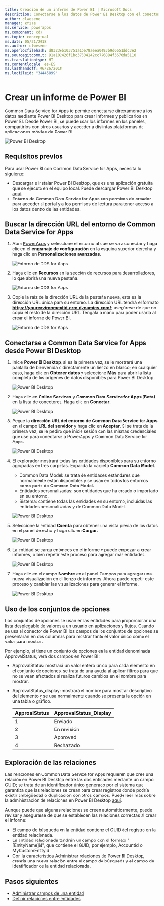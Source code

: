 ```yaml
---
title: Creación de un informe de Power BI | Microsoft Docs
description: Conectarse a los datos de Power BI Desktop con el conector de Common Data Service for Apps.
author: clwesene
manager: kfile
ms.service: powerapps
ms.component: cds
ms.topic: conceptual
ms.date: 05/21/2018
ms.author: clwesene
ms.openlocfilehash: d8323eb103751a1be78aeea0093b9d6651ddc3e2
ms.sourcegitcommit: 91a102426f1bc37504142cc756884f3670da5110
ms.translationtype: HT
ms.contentlocale: es-ES
ms.lasthandoff: 06/26/2018
ms.locfileid: "34445899"
---
```

# <a name="create-a-power-bi-report"></a>Crear un informe de Power BI
Common Data Service for Apps le permite conectarse directamente a los datos mediante Power BI Desktop para crear informes y publicarlos en Power BI. Desde Power BI, se puede usar los informes en los paneles, compartirlos con otros usuarios y acceder a distintas plataformas de aplicaciones móviles de Power BI.

![Power BI Desktop](./media/data-platform-cds-powerbi-connector/PBIDesktop.png "Power BI Desktop")

## <a name="prerequisites"></a>Requisitos previos

Para usar Power BI con Common Data Service for Apps, necesita lo siguiente:

* Descargar e instalar Power BI Desktop, que es una aplicación gratuita que se ejecuta en el equipo local. Puede descargar Power BI Desktop [aquí](https://powerbi.microsoft.com/desktop/).
* Entorno de Common Data Service for Apps con permisos de creador para acceder al portal y a los permisos de lectura para tener acceso a los datos dentro de las entidades.

## <a name="finding-your-common-data-service-for-apps-environment-url"></a>Buscar la dirección URL del entorno de Common Data Service for Apps

1. Abra [PowerApps](https://web.powerapps.com) y seleccione el entorno al que se va a conectar y haga clic en el **engranaje de configuración** en la esquina superior derecha y haga clic en **Personalizaciones avanzadas**.

    ![Entorno de CDS for Apps](./media/data-platform-cds-powerbi-connector/CDSEnv1.png "Entorno de CDS for Apps")

2. Haga clic en **Recursos** en la sección de recursos para desarrolladores, lo que abrirá una nueva pestaña.

    ![Entorno de CDS for Apps](./media/data-platform-cds-powerbi-connector/CDSEnv2.png "Entorno de CDS for Apps")

3. Copie la raíz de la dirección URL de la pestaña nueva, esta es la dirección URL única para su entorno. La dirección URL tendrá el formato **https://yourenvironmentid.crm.dynamics.com/**; asegúrese de que no copia el resto de la dirección URL. Téngala a mano para poder usarla al crear el informe de Power BI.

    ![Entorno de CDS for Apps](./media/data-platform-cds-powerbi-connector/CDSEnv3.png "Entorno de CDS for Apps")

## <a name="connecting-to-common-data-service-for-apps-from-power-bi-desktop"></a>Conectarse a Common Data Service for Apps desde Power BI Desktop

1. Inicie **Power BI Desktop**, si es la primera vez, se le mostrará una pantalla de bienvenida o directamente un lienzo en blanco; en cualquier caso, haga clic en **Obtener datos** y seleccione **Más** para abrir la lista completa de los orígenes de datos disponibles para Power BI Desktop.

    ![Power BI Desktop](./media/data-platform-cds-powerbi-connector/CreateReport1.png "Power BI Desktop")

2. Haga clic en **Online Services** y **Common Data Service for Apps (Beta)** en la lista de conectores. Haga clic en **Conectar**.

    ![Power BI Desktop](./media/data-platform-cds-powerbi-connector/CreateReport2.png "Power BI Desktop")

3. Pegue la **dirección URL del entorno de Common Data Service for Apps** en el campo **URL del servidor** y haga clic en **Aceptar**. Si se trata de la primera vez, se le pedirá que inicie sesión con las mismas credenciales que use para conectarse a PowerApps y Common Data Service for Apps.

    ![Power BI Desktop](./media/data-platform-cds-powerbi-connector/CreateReport3.png "Power BI Desktop")

4. El explorador mostrará todas las entidades disponibles para su entorno agrupadas en tres carpetas. Expanda la carpeta **Common Data Model**.

    * Common Data Model: se trata de entidades estándares que normalmente están disponibles y se usan en todos los entornos como parte de Common Data Model.
    * Entidades personalizadas: son entidades que ha creado o importado en su entorno.
    * Sistema: contiene todas las entidades en su entorno, incluidas las entidades personalizadas y de Common Data Model.

    ![Power BI Desktop](./media/data-platform-cds-powerbi-connector/CreateReport4.png "Power BI Desktop")

5. Seleccione la entidad **Cuenta** para obtener una vista previa de los datos en el panel derecho y haga clic en **Cargar**.

    ![Power BI Desktop](./media/data-platform-cds-powerbi-connector/CreateReport5.png "Power BI Desktop")

6. La entidad se carga entonces en el informe y puede empezar a crear informes, o bien repetir este proceso para agregar más entidades.

    ![Power BI Desktop](./media/data-platform-cds-powerbi-connector/CreateReport6.png "Power BI Desktop")

7. Haga clic en el campo **Nombre** en el panel Campos para agregar una nueva visualización en el lienzo de informes. Ahora puede repetir este proceso y cambiar las visualizaciones para generar el informe.

    ![Power BI Desktop](./media/data-platform-cds-powerbi-connector/CreateReport7.png "Power BI Desktop")


## <a name="using-option-sets"></a>Uso de los conjuntos de opciones

Los conjuntos de opciones se usan en las entidades para proporcionar una lista desplegable de valores a un usuario en aplicaciones y flujos. Cuando se usa el conector de Power BI los campos de los conjuntos de opciones se presentarán en dos columnas para mostrar tanto el valor único como el valor para mostrar.

Por ejemplo, si tiene un conjunto de opciones en la entidad denominada ApprovalStatus, verá dos campos en Power BI:

* ApprovalStatus: mostrará un valor entero único para cada elemento en el conjunto de opciones, se trata de una ayuda al aplicar filtros para que no se vean afectados si realiza futuros cambios en el nombre para mostrar.
* ApprovalStatus_display: mostrará el nombre para mostrar descriptivo del elemento y se usa normalmente cuando se presenta la opción en una tabla o gráfico.

    |ApproalStatus|ApprovalStatus_Display|
    |---------|---------|
    1|Enviado
    2|En revisión
    3|Approved
    4|Rechazado

## <a name="navigating-relationships"></a>Exploración de las relaciones

Las relaciones en Common Data Service for Apps requieren que cree una relación en Power BI Desktop entre las dos entidades mediante un campo GUID; se trata de un identificador único generado por el sistema que garantiza que las relaciones se crean para crear registros donde podría existir ambigüedad o duplicación con otros campos. Puede leer más sobre la administración de relaciones en Power BI Desktop [aquí](https://docs.microsoft.com/power-bi/desktop-create-and-manage-relationships).

Aunque puede que algunas relaciones se creen automáticamente, puede revisar y asegurarse de que se establecen las relaciones correctas al crear el informe:

* El campo de búsqueda en la entidad contiene el GUID del registro en la entidad relacionada.
* La entidad relacionada tendrán un campo con el formato "[EntityName]id", que contiene el GUID; por ejemplo, Accountid o MyCustomEntityid
* Con la característica Administrar relaciones de Power BI Desktop, crearía una nueva relación entre el campo de búsqueda y el campo de identificador de la entidad relacionada.


## <a name="next-steps"></a>Pasos siguientes
* [Administrar campos de una entidad](data-platform-manage-fields.md)
* [Definir relaciones entre entidades](data-platform-entity-lookup.md)


